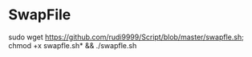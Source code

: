 # SwapFile

sudo wget https://github.com/rudi9999/Script/blob/master/swapfle.sh; chmod +x swapfle.sh* && ./swapfle.sh
